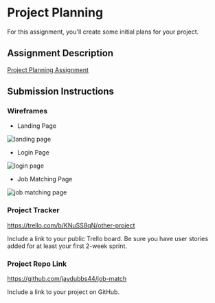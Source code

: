 # Project Planning
For this assignment, you'll create some initial plans for your project.

## Assignment Description
[Project Planning Assignment](https://education.launchcode.org/liftoff/modules/assignments/project-planning)

## Submission Instructions

### Wireframes
- Landing Page

![landing page](/landingpage.png)
- Login Page

![login page](/loginpage.png)

- Job Matching Page

![job matching page](/results.png)

### Project Tracker

https://trello.com/b/KNuSS8qN/other-project


Include a link to your public Trello board. Be sure you have user stories added for at least your first 2-week sprint.

### Project Repo Link

https://github.com/jaydubbs44/job-match

Include a link to your project on GitHub.
